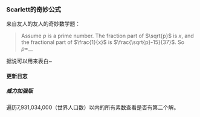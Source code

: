 ### Scarlett的奇妙公式

来自友人的友人的奇妙数学题：

> Assume $p$ is a prime number. The fraction part of $\sqrt{p}$ is $x$, and the fractional part of $\frac{1}{x}$ is $\frac{\sqrt{p}-15}{37}$. So $p=$__

据说可以用来表白~

#### 更新日志

##### 威力加强版

遍历7,931,034,000（世界人口数）以内的所有素数查看是否有第二个解。